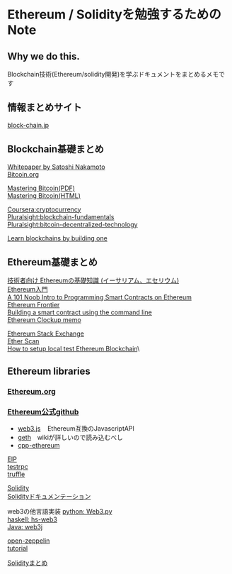 # Ethereum / Solidityを勉強するためのNote

## Why we do this.
Blockchain技術(Ethereum/solidity開発)を学ぶドキュメントをまとめるメモです

## 情報まとめサイト
[block-chain.jp](http://block-chain.jp/)

## Blockchain基礎まとめ
[Whitepaper by Satoshi Nakamoto](https://bitcoin.org/bitcoin.pdf)\
[Bitcoin.org](https://bitcoin.org/en/)

[Mastering Bitcoin(PDF)](https://www.bitcoinbook.info/translations-of-mastering-bitcoin/)\
[Mastering Bitcoin(HTML)](http://chimera.labs.oreilly.com/books/1234000001802/index.html)

[Coursera:cryptocurrency](https://www.coursera.org/learn/cryptocurrency)\
[Pluralsight:blockchain-fundamentals](https://www.pluralsight.com/courses/blockchain-fundamentals)\
[Pluralsight:bitcoin-decentralized-technology](https://www.pluralsight.com/courses/bitcoin-decentralized-technology)

[Learn blockchains by building one](https://hackernoon.com/learn-blockchains-by-building-one-117428612f46)

## Ethereum基礎まとめ
[技術者向け Ethereumの基礎知識 (イーサリアム、エセリウム)](http://block-chain.jp/tech/ethereum-basics-for-engineer/)\
[Ethereum入門](https://www.gitbook.com/book/a-mitani/mastering-ethereum/details)\
[A 101 Noob Intro to Programming Smart Contracts on Ethereum](https://medium.com/@ConsenSys/a-101-noob-intro-to-programming-smart-contracts-on-ethereum-695d15c1dab4)\
[Ethereum Frontier](https://ethereum.gitbooks.io/frontier-guide/content/index.html)\
[Building a smart contract using the command line](https://www.ethereum.org/greeter)\
[Ethereum Clockup memo](http://ethereum.clock-up.jp/)

[Ethereum Stack Exchange](https://ethereum.stackexchange.com/)\
[Ether Scan](https://etherscan.io/)\
[How to setup local test Ethereum Blockchain](https://lightrains.com/blogs/setup-local-ethereum-blockchain-private-testnet)\



## Ethereum libraries
### [Ethereum.org](https://ethereum.org/)
### [Ethereum公式github](https://github.com/ethereum)
 * [web3.js](https://github.com/ethereum/web3.js/)
    Ethereum互換のJavascriptAPI
 * [geth](https://github.com/ethereum/go-ethereum)　wikiが詳しいので読み込むべし
 * [cpp-ethereum](https://github.com/ethereum/cpp-ethereum)
 
[EIP](https://github.com/ethereum/EIPs)\
[testrpc](https://github.com/ethereumjs/testrpc)\
[truffle](https://github.com/trufflesuite/truffle)

[Solidity](https://github.com/ethereum/solidity)\
[Solidityドキュメンテーション](https://solidity.readthedocs.io/en/develop/)


web3の他言語実装
[python: Web3.py](https://github.com/pipermerriam/web3.py)\
[haskell: hs-web3](https://github.com/airalab/hs-web3)\
[Java: web3j](https://github.com/web3j/web3j)

[open-zeppelin](https://openzeppelin.org/)\
[tutorial](https://blog.zeppelin.solutions/the-hitchhikers-guide-to-smart-contracts-in-ethereum-848f08001f05)

[Solidityまとめ](https://github.com/bkrem/awesome-solidity)
